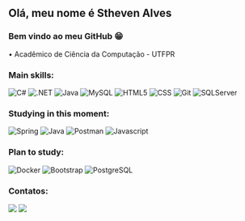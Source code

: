  ## Olá, meu nome é Stheven Alves
 ### Bem vindo ao meu GitHub 😁
 • Acadêmico de Ciência da Computação - UTFPR
 
 ### Main skills:
 ![C#](https://img.shields.io/badge/C%23-239120?style=for-the-badge&logo=c-sharp&logoColor=white)
 ![.NET](https://img.shields.io/badge/.NET-5C2D91?style=for-the-badge&logo=.net&logoColor=white)
 ![Java](https://img.shields.io/badge/Java-ED8B00?style=for-the-badge&logo=openjdk&logoColor=white)
 ![MySQL](https://img.shields.io/badge/MySQL-4479A1.svg?style=for-the-badge&logo=MySQL&logoColor=white)
 ![HTML5](https://img.shields.io/badge/HTML5-E34F26?style=for-the-badge&logo=html5&logoColor=white)
 ![CSS](https://img.shields.io/badge/CSS3-1572B6?style=for-the-badge&logo=css3&logoColor=white)
 ![Git](https://img.shields.io/badge/Git-E34F26?style=for-the-badge&logo=git&logoColor=white)
![SQLServer](https://img.shields.io/badge/Microsoft%20SQL%20Server-CC2927.svg?style=for-the-badge&logo=Microsoft-SQL-Server&logoColor=white)

 ### Studying in this moment:
![Spring](https://img.shields.io/badge/Spring-6DB33F.svg?style=for-the-badge&logo=Spring&logoColor=white)
![Java](https://img.shields.io/badge/Java-ED8B00?style=for-the-badge&logo=openjdk&logoColor=white)
![Postman](https://img.shields.io/badge/Postman-FF6C37.svg?style=for-the-badge&logo=Postman&logoColor=white)
![Javascript](https://img.shields.io/badge/JavaScript-F7DF1E.svg?style=for-the-badge&logo=JavaScript&logoColor=black)

### Plan to study:
![Docker](https://img.shields.io/badge/Docker-2496ED.svg?style=for-the-badge&logo=Docker&logoColor=white)
![Bootstrap](https://img.shields.io/badge/Bootstrap-7952B3.svg?style=for-the-badge&logo=Bootstrap&logoColor=white)
![PostgreSQL](https://img.shields.io/badge/PostgreSQL-4169E1.svg?style=for-the-badge&logo=PostgreSQL&logoColor=white)

### Contatos:
<div>
 <a href = "mailto:sthevenalvess@gmail.com"><img src="https://img.shields.io/badge/-Gmail-%23333?style=for-the-badge&logo=gmail&logoColor=white" target="_blank"></a>
 <a href="https://www.linkedin.com/in/stheven-alves-a77160221/" target="_blank"><img src="https://img.shields.io/badge/-LinkedIn-%230077B5?style=for-the-badge&logo=linkedin&logoColor=white" target="_blank"></a> 
</div>
